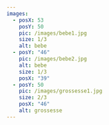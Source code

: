 ```yaml
---
images:
  - posX: 53
    posY: 50
    pic: /images/bebe1.jpg
    size: 1/3
    alt: bebe
  - posY: "46"
    pic: /images/bebe2.jpg
    alt: bebe
    size: 1/3
    posX: "39"
  - posY: 50
    pic: /images/grossesse1.jpg
    size: 2/3
    posX: "46"
    alt: grossesse
---
```

